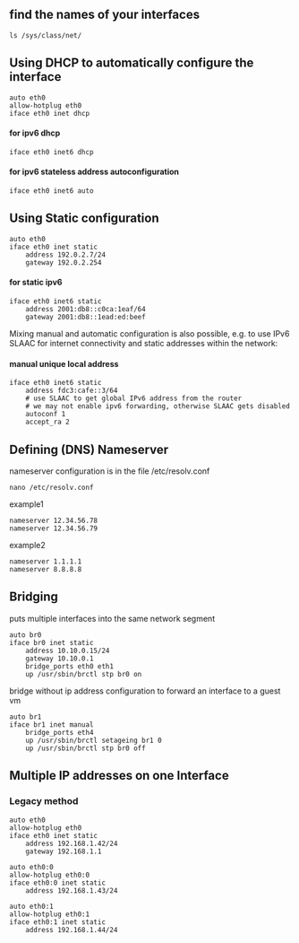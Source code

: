 


## find the names of your interfaces

    ls /sys/class/net/ 



## Using DHCP to automatically configure the interface

    auto eth0
    allow-hotplug eth0
    iface eth0 inet dhcp

#### for ipv6 dhcp
    
    iface eth0 inet6 dhcp

#### for ipv6 stateless address autoconfiguration
    
    iface eth0 inet6 auto


## Using Static configuration

    auto eth0
    iface eth0 inet static
        address 192.0.2.7/24
        gateway 192.0.2.254

#### for static ipv6

    iface eth0 inet6 static
        address 2001:db8::c0ca:1eaf/64
        gateway 2001:db8::1ead:ed:beef

Mixing manual and automatic configuration is also possible, e.g. to use IPv6 SLAAC for internet connectivity and static addresses within the network:

#### manual unique local address

    iface eth0 inet6 static
        address fdc3:cafe::3/64
        # use SLAAC to get global IPv6 address from the router
        # we may not enable ipv6 forwarding, otherwise SLAAC gets disabled
        autoconf 1
        accept_ra 2



## Defining (DNS) Nameserver

nameserver configuration is in the file /etc/resolv.conf

    nano /etc/resolv.conf

example1

    nameserver 12.34.56.78
    nameserver 12.34.56.79

example2

    nameserver 1.1.1.1
    nameserver 8.8.8.8


## Bridging

puts multiple interfaces into the same network segment

    auto br0
    iface br0 inet static
        address 10.10.0.15/24
        gateway 10.10.0.1
        bridge_ports eth0 eth1
        up /usr/sbin/brctl stp br0 on

bridge without ip address configuration to forward an interface to a guest vm

    auto br1
    iface br1 inet manual
        bridge_ports eth4
        up /usr/sbin/brctl setageing br1 0
        up /usr/sbin/brctl stp br0 off


## Multiple IP addresses on one Interface

### Legacy method

    auto eth0
    allow-hotplug eth0
    iface eth0 inet static
        address 192.168.1.42/24
        gateway 192.168.1.1

    auto eth0:0
    allow-hotplug eth0:0
    iface eth0:0 inet static
        address 192.168.1.43/24

    auto eth0:1
    allow-hotplug eth0:1
    iface eth0:1 inet static
        address 192.168.1.44/24
















